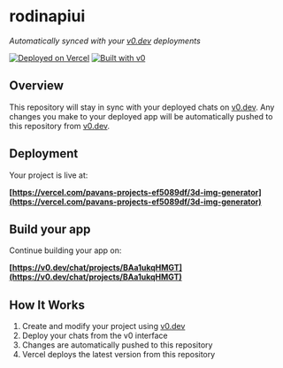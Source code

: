 # rodinapiui

*Automatically synced with your [v0.dev](https://v0.dev) deployments*

[![Deployed on Vercel](https://img.shields.io/badge/Deployed%20on-Vercel-black?style=for-the-badge&logo=vercel)](https://vercel.com/pavans-projects-ef5089df/3d-img-generator)
[![Built with v0](https://img.shields.io/badge/Built%20with-v0.dev-black?style=for-the-badge)](https://v0.dev/chat/projects/BAa1ukqHMGT)

## Overview

This repository will stay in sync with your deployed chats on [v0.dev](https://v0.dev).
Any changes you make to your deployed app will be automatically pushed to this repository from [v0.dev](https://v0.dev).

## Deployment

Your project is live at:

**[https://vercel.com/pavans-projects-ef5089df/3d-img-generator](https://vercel.com/pavans-projects-ef5089df/3d-img-generator)**

## Build your app

Continue building your app on:

**[https://v0.dev/chat/projects/BAa1ukqHMGT](https://v0.dev/chat/projects/BAa1ukqHMGT)**

## How It Works

1. Create and modify your project using [v0.dev](https://v0.dev)
2. Deploy your chats from the v0 interface
3. Changes are automatically pushed to this repository
4. Vercel deploys the latest version from this repository